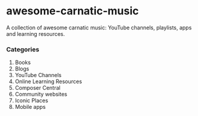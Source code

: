 # awesome-carnatic-music
A collection of awesome carnatic music: YouTube channels, playlists, apps and learning resources.

### Categories
1. Books
2. Blogs
3. YouTube Channels
4. Online Learning Resources
5. Composer Central
6. Community websites
7. Iconic Places
8. Mobile apps
